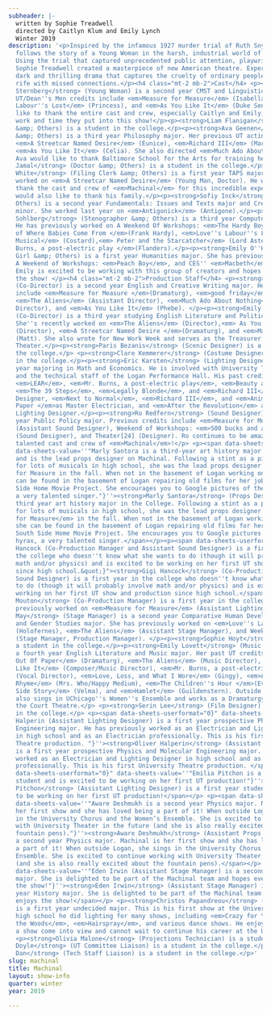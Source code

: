 ```yaml
---
subheader: |-
  written by Sophie Treadwell
  directed by Caitlyn Klum and Emily Lynch
  Winter 2019
description: '<p>Inspired by the infamous 1927 murder trial of Ruth Snyder, Machinal
  follows the story of a Young Woman in the harsh, industrial world of the 1920s.
  Using the trial that captured unprecedented public attention, playwright and journalist
  Sophie Treadwell created a masterpiece of new American theatre. Experience this
  dark and thrilling drama that captures the cruelty of ordinary people in a world
  rife with missed connections.</p><h4 class="mt-2 mb-2">Cast</h4> <p><strong>Sabrina
  Sternberg</strong> (Young Woman) is a second year CMST and Linguistics major. Previous
  UT/Dean''s Men credits include <em>Measure for Measure</em> (Isabella), <em>Love''s
  Labour''s Lost</em> (Princess), and <em>As You Like It</em> (Duke Senior). She''d
  like to thank the entire cast and crew, especially Caitlyn and Emily, for the incredible
  work and time they put into this show!</p><p><strong>Liam Flanigan</strong> (Husband
  &amp; Others) is a student in the college.</p><p><strong>Ava Geenen</strong> (Lover
  &amp; Others) is a third year Philosophy major. Her previous UT acting credits include
  <em>A Streetcar Named Desire</em> (Eunice), <em>Richard III</em> (Margaret), and
  <em>As You Like It</em> (Celia). She also directed <em>Much Ado About Nothing</em>.
  Ava would like to thank Baltimore School for the Arts for training her in theater. </p><p><strong>Zakir
  Jamal</strong> (Doctor &amp; Others) is a student in the college.</p><p><strong>Jonathan
  White</strong> (Filing Clerk &amp; Others) is a first year TAPS major. He has previously
  worked on <em>A Streetcar Named Desire</em> (Young Man, Doctor). He would like to
  thank the cast and crew of <em>Machinal</em> for this incredible experience. He
  would also like to thank his family.</p><p><strong>Sofiy Inck</strong> (Mother &amp;
  Others) is a second year Fundamentals: Issues and Texts major and Creative Writing
  minor. She worked last year on <em>Antigonick</em> (Antigone).</p><p><strong>Emil
  Sohlberg</strong> (Stenographer &amp; Others) is a third year Computer Science major.
  He has previously worked on A Weekend Of Workshops: <em>The Hardy Boys and the Mystery
  of Where Babies Come From </em>(Frank Hardy), <em>Love''s Labour''s Lost: A New
  Musical</em> (Costard),<em> Peter and the Starcatcher</em> (Lord Aster), and <em>Mr.
  Burns, a post-electric play </em>(Flanders).</p><p><strong>Emily O''Heir </strong>(Telephone
  Girl &amp; Others) is a first year Humanities major. She has previously worked on
  A Weekend of Workshops: <em>Peach Boy</em>, and CES'' <em>Macbeth</em> (Banquo).
  Emily is excited to be working with this group of creators and hopes that you enjoy
  the show! </p><h4 class="mt-2 mb-2">Production Staff</h4> <p><strong>Caitlyn Klum</strong>
  (Co-Director) is a second year English and Creative Writing major. Her UT credits
  include <em>Measure for Measure </em>(Dramaturg), <em>good friday</em> (Dramaturg),
  <em>The Aliens</em> (Assistant Director), <em>Much Ado About Nothing</em> (Assistant
  Director), and <em>As You Like It</em> (Phebe). </p><p><strong>Emily Lynch</strong>
  (Co-Director) is a third year studying English Literature and Political Science.
  She''s recently worked on <em>The Aliens</em> (Director),<em> As You Like It</em>
  (Director), <em>A Streetcar Named Desire </em>(Dramaturg), and <em>Matt and Ben</em>
  (Matt). She also wrote for New Work Week and serves as the Treasurer of University
  Theater.</p><p><strong>Paris Bezanis</strong> (Scenic Designer) is a student in
  the college.</p> <p><strong>Clare Kemmerer</strong> (Costume Designer) is a student
  in the college.</p><p><strong>Eric Karsten</strong> (Lighting Designer) is a third
  year majoring in Math and Economics. He is involved with University Theater, Oeconomica,
  and the technical staff of the Logan Performance Hall. His past credits include:
  <em>LEAR</em>, <em>Mr. Burns, a post-electric play</em>, <em>Beauty and the Beast</em>,
  <em>The 39 Steps</em>, <em>Legally Blonde</em>, and <em>Richard III</em> as Lighting
  Designer, <em>Next to Normal</em>, <em>Richard III</em>, and <em>Animals Out Of
  Paper </em>as Master Electrician, and <em>After the Revolution</em> as Assistant
  Lighting Designer.</p><p><strong>Ro Redfern</strong> (Sound Designer) is a first
  year Public Policy major. Previous credits include <em>Measure for Measure</em>
  (Assistant Sound Designer), Weekend of Workshops: <em>500 bucks and a pack of smokes</em>
  (Sound Designer), and Theater[24] (Designer). Ro continues to be amazed by the incredibly
  talented cast and crew of <em>Machinal</em>!</p> <p><span data-sheets-userformat="0}"
  data-sheets-value=''"Marly Santora is a third-year art history major in the College,
  and is the lead props designer on Machinal. Following a stint as a pit violinist
  for lots of musicals in high school, she was the lead props designer on Measure
  for Measure in the fall. When not in the basement of Logan working on props, she
  can be found in the basement of Logan repairing old films for her job with the South
  Side Home Movie Project. She encourages you to Google pictures of the rock hyrax,
  a very talented singer."}''><strong>Marly Santora</strong> (Props Designer) is a
  third year art history major in the College. Following a stint as a pit violinist
  for lots of musicals in high school, she was the lead props designer on <em>Measure
  for Measure</em> in the fall. When not in the basement of Logan working on props,
  she can be found in the basement of Logan repairing old films for her job with the
  South Side Home Movie Project. She encourages you to Google pictures of the rock
  hyrax, a very talented singer.</span></p><p><span data-sheets-userformat="0}" data-sheets-value="&quot;Gigi
  Hancock (Co-Production Manager and Assistant Sound Designer) is a first year in
  the college who doesn''t know what she wants to do (though it will probably involve
  math and/or physics) and is excited to be working on her first UT show and production
  since high school.&quot;}"><strong>Gigi Hancock</strong> (Co-Production Manager/Assistant
  Sound Designer) is a first year in the college who doesn''t know what she wants
  to do (though it will probably involve math and/or physics) and is excited to be
  working on her first UT show and production since high school.</span></p><p><strong>Mary
  Mouton</strong> (Co-Production Manager) is a first year in the college. She has
  previously worked on <em>Measure for Measure</em> (Assistant Lighting Designer).</p><p><strong>Alice
  May</strong> (Stage Manager) is a second year Comparative Human Development, English,
  and Gender Studies major. She has previously worked on <em>Love''s Labour''s Lost</em>
  (Holofernes), <em>The Aliens</em> (Assistant Stage Manager), and Weekend of Workshops
  (Stage Manager, Production Manager). </p><p><strong>Sophie Hoyt</strong> (Dramaturg) is
  a student in the college.</p><p><strong>Emily Lovett</strong> (Music Director) is
  a fourth year English Literature and Music major. Her past UT credits include <em>Animals
  Out Of Paper</em> (Dramaturg), <em>The Aliens</em> (Music Director), <em>As You
  Like It</em> (Composer/Music Director), <em>Mr. Burns, a post-electric play</em>
  (Vocal Director), <em>Love, Loss, and What I Wore</em> (Gingy), <em>A Twinklin''
  Rhyme</em> (Mrs. Who/Happy Medium), <em>The Children''s Hour </em>(Evelyn), <em>West
  Side Story</em> (Velma), and <em>Hamlet</em> (Guildenstern). Outside of UT, she
  also sings in UChicago''s Women''s Ensemble and works as a Dramaturgy Intern at
  the Court Theatre.</p> <p><strong>Serin Lee</strong> (Film Designer) is a student
  in the college.</p> <p><span data-sheets-userformat="0}" data-sheets-value=''"Oliver
  Halperin (Assistant Lighting Designer) is a first year prospective Physics and Molecular
  Engineering major. He has previously worked as an Electrician and Lighting Designer
  in high school and as an Electrician professionally. This is his first University
  Theatre production. "}''><strong>Oliver Halperin</strong> (Assistant Lighting Designer)
  is a first year prospective Physics and Molecular Engineering major. He has previously
  worked as an Electrician and Lighting Designer in high school and as an Electrician
  professionally. This is his first University Theatre production. </span></p><p><span
  data-sheets-userformat="0}" data-sheets-value=''"Emilia Pitchon is a first year
  student and is excited to be working on her first UT production!"}''><strong>Emilia
  Pitchon</strong> (Assistant Lighting Designer) is a first year student and is excited
  to be working on her first UT production!</span></p> <p><span data-sheets-userformat="0}"
  data-sheets-value=''"Aware Deshmukh is a second year Physics major. Machinal is
  her first show and she has loved being a part of it! When outside Logan, she sings
  in the University Chorus and the Women’s Ensemble. She is excited to continue working
  with University Theater in the future (and she is also really excited about the
  fountain pens)."}''><strong>Aware Deshmukh</strong> (Assistant Props Designer) is
  a second year Physics major. Machinal is her first show and she has loved being
  a part of it! When outside Logan, she sings in the University Chorus and the Women’s
  Ensemble. She is excited to continue working with University Theater in the future
  (and she is also really excited about the fountain pens).</span></p> <p><span data-sheets-userformat="0}"
  data-sheets-value=''"Eden Irwin (Assistant Stage Manager) is a second year History
  major. She is delighted to be part of the Machinal team and hopes everyone enjoys
  the show!"}''><strong>Eden Irwin</strong> (Assistant Stage Manager) is a second
  year History major. She is delighted to be part of the Machinal team and hopes everyone
  enjoys the show!</span></p> <p><strong>Christos Papandreou</strong> (Master Electrician)
  is a first year undecided major. This is his first show at the University but in
  high school he did lighting for many shows, including <em>Crazy for You</em>, <em>Into
  the Woods</em>, <em>Hairspray</em>, and various dance shows. He enjoys watching
  a show come into view and cannot wait to continue his career at the University!</p>
  <p><strong>Olivia Malone</strong> (Projections Technician) is a student in the college.</p><p><strong>Patrick
  Doyle</strong> (UT Committee Liaison) is a student in the college.</p><p><strong>Fred
  Dan</strong> (Tech Staff Liaison) is a student in the college.</p>'
slug: machinal
title: Machinal
layout: show-info
quarter: winter
year: 2019

---
```

